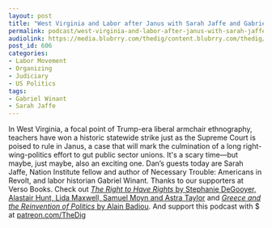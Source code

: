 ```yaml
---
layout: post
title: "West Virginia and Labor after Janus with Sarah Jaffe and Gabriel Winant"
permalink: podcast/west-virginia-and-labor-after-janus-with-sarah-jaffe-and-Gabriel-Winant/
audiolink: https://media.blubrry.com/thedig/content.blubrry.com/thedig/The_Dig_-_EP_94_-_JaffeWinant.mp3
post_id: 606
categories: 
- Labor Movement
- Organizing
- Judiciary
- US Politics
tags: 
- Gabriel Winant
- Sarah Jaffe
---
```


In West Virginia, a focal point of Trump-era liberal armchair ethnography, teachers have won a historic statewide strike just as the Supreme Court is poised to rule in Janus, a case that will mark the culmination of a long right-wing-politics effort to gut public sector unions. It's a scary time—but maybe, just maybe, also an exciting one. Dan’s guests today are Sarah Jaffe, Nation Institute fellow and author of Necessary Trouble: Americans in Revolt, and labor historian Gabriel Winant. Thanks to our supporters at Verso Books. Check out [*The Right to Have Rights* by Stephanie DeGooyer, Alastair Hunt, Lida Maxwell, Samuel Moyn and Astra Taylor](versobooks.com/books/2424-the-right-to-have-rights) and [*Greece and the Reinvention of Politics* by Alain Badiou](versobooks.com/books/2560-greece-and-the-reinvention-of-politics). And support this podcast with $ at [patreon.com/TheDig](http://www.patreon.com/TheDig) 
